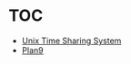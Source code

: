 # TOC
* [Unix Time Sharing System](https://github.com/parasj/papers/blob/master/os_structures/unix.md)
* [Plan9](https://github.com/parasj/papers/blob/master/os_structures/plan9.md)
